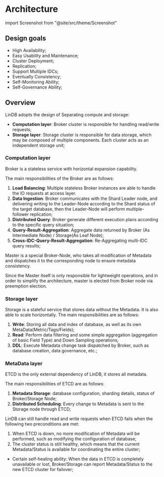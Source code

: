 # Architecture

import Screenshot from "@site/src/theme/Screenshot"

## Design goals

- High Availability;
- Easy Usability and Maintenance;
- Cluster Deployment;
- Replication;
- Support Multiple IDCs;
- Eventually Consistency;
- Self-Monitoring Ability;
- Self-Governance Ability;

## Overview

<Screenshot
  alt="architecture"
  title="Architecture"
  src="/img/lindb/design/architecture.png"
/>

LinDB adopts the design of Separating compute and storage:

- **Computation layer**: Broker cluster is responsible for handling read/write requests;
- **Storage layer**: Storage cluster is responsible for data storage, which may be composed of multiple components. Each cluster acts as an independent storage unit;

### Computation layer

Broker is a stateless service with horizontal expansion capability.

The main responsibilities of the Broker are as follows:

1. **Load Balancing**: Multiple stateless Broker instances are able to handle the IO requests at access layer.
2. **Data Ingestion**: Broker communicates with the Shard Leader node, and delivering writing to the Leader-Node according to the Shard status of the target database, then the Leader-Node will perform multiple-follower replication;
3. **Distributed Query**: Broker generate different execution plans according to the specific query situation;
4. **Query-Result-Aggregation**: Aggregate data returned by Broker (As Intermediate Node) / Storage(As Leaf Node);
5. **Cross-IDC-Query-Result-Aggregation**: Re-Aggregating multi-IDC query results;

Master is a special Broker-Node,  who takes all modification of Metadata and dispatches it to the corresponding node to ensure metadata consistency.

Since the Master itself is only responsible for lightweight operations, and in order to simplify the architecture, master is elected from Broker node via preemption election.

### Storage layer

Storage is a stateful service that stores data without the Metadata. It is also able to scale horizontally. The main responsibilities are as follows:

1. **Write**: Storing all data and index of database, as well as its own MetaData(Metric/Tags/Fields);
2. **Read**: Perform data filtering and some simple aggregation (aggregation of basic Field Type) and Down Sampling operations;
3. **DDL**: Execute Metadata change task dispatched by Broker, such as database creation, data governance, etc.;

### MetaData layer

ETCD is the only external dependency of LinDB, it stores all metadata.

The main responsibilities of ETCD are as follows:

1. **Metadata Storage**: database configuration, sharding details, status of Broker/Storage Node;
2. **Distributed Scheduling**: Every change to Metadata is sent to the Storage node through ETCD;

LinDB can still handle read and write requests when ETCD fails when the following two preconditions are met:

1. When ETCD is down, no more modification of Metadata will be performed, such as modifying the configuration of database;
2. The cluster status is still healthy, which means that the current Metadata/Status is available for coordinating the entire cluster;


- Certain self-healing ability: When the data in ETCD is completely unavailable or lost, Broker/Storage can report Metadata/Status to the new ETCD cluster for failover;
